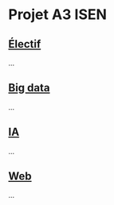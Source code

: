 # Projet A3 ISEN

## [Électif](./electif/)
...

## [Big data](./big-data/)
...

## [IA](./ia/)
...

## [Web](./web/)
...
